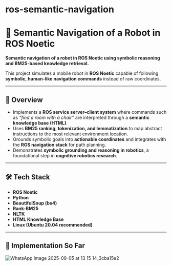 # ros-semantic-navigation
# 🤖 Semantic Navigation of a Robot in ROS Noetic

**Semantic navigation of a robot in ROS Noetic using symbolic reasoning and BM25-based knowledge retrieval.**

This project simulates a mobile robot in **ROS Noetic** capable of following **symbolic, human-like navigation commands** instead of raw coordinates.

---

## 📌 Overview
- Implements a **ROS service server–client system** where commands such as *“find a room with a chair”* are interpreted through a **semantic knowledge base (HTML)**.  
- Uses **BM25 ranking, tokenization, and lemmatization** to map abstract instructions to the most relevant environment location.  
- Grounds symbolic goals into **actionable coordinates** and integrates with the **ROS navigation stack** for path planning.  
- Demonstrates **symbolic grounding and reasoning in robotics**, a foundational step in **cognitive robotics research**.  

---

## 🛠 Tech Stack
- **ROS Noetic**  
- **Python**  
- **BeautifulSoup (bs4)**  
- **Rank-BM25**  
- **NLTK**  
- **HTML Knowledge Base**  
- **Linux (Ubuntu 20.04 recommended)**  

---

## 🚀 Implementation So Far
![WhatsApp Image 2025-09-05 at 13 15 14_3cba15e2](https://github.com/user-attachments/assets/c525c1ce-407e-4833-b6f4-b770c1647582)
